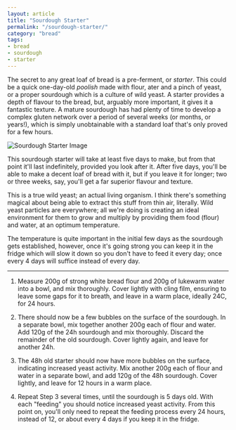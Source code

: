 ```yaml
---
layout: article
title: "Sourdough Starter"
permalink: "/sourdough-starter/"
category: "bread"
tags:
- bread
- sourdough
- starter
---
```

The secret to any great loaf of bread is a pre-ferment, or _starter_. This could be a quick one-day-old _poolish_ made with flour, ater and a pinch of yeast, or a proper sourdough which is a culture of wild yeast. A starter provides a depth of flavour to the bread, but, arguably more important, it gives it a fantastic texture. A mature sourdough has had plenty of time to develop a complex gluten network over a period of several weeks (or months, or years!), which is simply unobtainable with a standard loaf that's only proved for a few hours. 

![Sourdough Starter Image](https://s3.eu-west-2.amazonaws.com/grubdaily/sourdough-starter.jpg "Sourdough Starter")

This sourdough starter will take at least five days to make, but from that point it'll last indefinitely, provided you look after it. After five days, you'll be able to make a decent loaf of bread with it, but if you leave it for longer; two or three weeks, say, you'll get a far superior flavour and texture.

This is a true wild yeast; an actual living organism. I think there's something magical about being able to extract this stuff from thin air, literally. Wild yeast particles are everywhere; all we're doing is creating an ideal environment for them to grow and multiply by providing them food (flour) and water, at an optimum temperature.

The temperature is quite important in the initial few days as the sourdough gets established, however, once it's going strong you can keep it in the fridge which will slow it down so you don't have to feed it every day; once every 4 days will suffice instead of every day.

---

1. Measure 200g of strong white bread flour and 200g of lukewarm water into a bowl, and mix thoroughly. Cover lightly with cling film, ensuring to leave some gaps for it to breath, and leave in a warm place, ideally 24C, for 24 hours.

2. There should now be a few bubbles on the surface of the sourdough. In a separate bowl, mix together another 200g each of flour and water. Add 120g of the 24h sourdough and mix thoroughly. Discard the remainder of the old sourdough. Cover lightly again, and leave for another 24h.

3. The 48h old starter should now have more bubbles on the surface, indicating increased yeast activity. Mix another 200g each of flour and water in a separate bowl, and add 120g of the 48h sourdough. Cover lightly, and leave for 12 hours in a warm place.

4. Repeat Step 3 several times, until the sourdough is 5 days old. With each "feeding" you should notice increased yeast activity. From this point on, you'll only need to repeat the feeding process every 24 hours, instead of 12, or about every 4 days if you keep it in the fridge.
